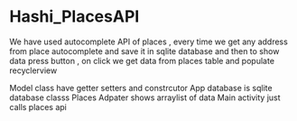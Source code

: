 # Hashi_PlacesAPI
We have used autocomplete API of places , every time we get any address from place autocomplete and save it in sqlite database 
and then to show data press button , on click we get data from places table and populate recyclerview


Model class have getter setters and constrcutor 
App database is sqlite database classs
Places Adpater shows arraylist of data
Main activity just calls places api

